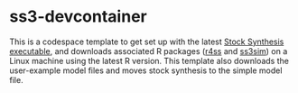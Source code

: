 # ss3-devcontainer

This is a codespace template to get set up with the latest [Stock Synthesis executable](https://github.com/nmfs-stock-synthesis/stock-synthesis/releases/download/v3.30.21/ss_linux), and downloads associated R packages ([r4ss](https://github.com/r4ss/r4ss) and [ss3sim](https://github.com/ss3sim/ss3sim)) on a Linux machine using the latest R version. This template also downloads the user-example model files and moves stock synthesis to the simple model file.
